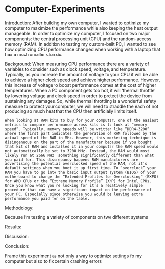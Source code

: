 # Computer-Experiments

Introduction: 
After building my own computer, I wanted to optimize my computer to maximize the performance while also keeping the heat output manageable. In order to optimize my computer, I focused on two major components: the central processing unit (CPU) and the random-access memory (RAM). In addition to testing my custom-built PC, I wanted to see how optimizing CPU performance changed when working with a laptop that has a much smaller chassis.

Background:
	When measuring CPU performance there are a variety of variables to consider such as clock speed, voltage, and temperature. Typically, as you increase the amount of voltage to your CPU it will be able to achieve a higher clock speed and achieve higher performance. However, this increase of voltage to boost performance comes at the cost of higher temperatures. When a PC component gets too hot, it will ‘thermal throttle’ by lowering voltage and clock speed in order to protect the device from sustaining any damages. So, while thermal throttling is a wonderful safety measure to protect your computer, we will need to straddle the each of not producing so much heat that the CPU then artificially limits itself. 

	When looking at RAM kits to buy for your computer, one of the easiest metrics to compare performance across kits is to look at “memory speed”. Typically, memory speeds will be written like “DDR4-3200” where the first part indicates the generation of RAM followed by the actual speed of the RAM in MHz. However, this marketing technique is disingenuous on the part of the manufacturer because if you bought that kit of RAM and installed it in your computer the RAM speed would not automatically be set to 3200 MHz. Instead, the RAM would most likely run at 2666 MHz, something significantly different than what you paid for. This discrepancy happens RAM manufacturers are advertising the potential overclocked speed of the RAM, not it’s default settings when you boot it up first time. To “overclock” your RAM you have to go into the basic input output system (BIOS) of your motherboard to change the “Extended Profiles for Overclocking” (EXPO) for AMD CPUs or the “Extreme Memory Profile” (XMP) for Intel CPUs. Once you know what you’re looking for it’s a relatively simple procedure that can have a significant impact on the performance of your PC. Especially since otherwise you would be leaving extra performance you paid for on the table. 
 

Methodology:

Because I’m testing a variety of components on two different systems 


Results:

Discussion:

Conclusion:




Frame this experiment as not only a way to optimize settings fo my computer but also to fix certain crashing errors 
